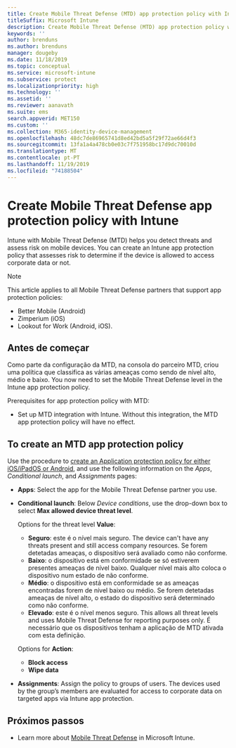 ```yaml
---
title: Create Mobile Threat Defense (MTD) app protection policy with Intune
titleSuffix: Microsoft Intune
description: Create Mobile Threat Defense (MTD) app protection policy with Microsoft Intune.
keywords: ''
author: brenduns
ms.author: brenduns
manager: dougeby
ms.date: 11/18/2019
ms.topic: conceptual
ms.service: microsoft-intune
ms.subservice: protect
ms.localizationpriority: high
ms.technology: ''
ms.assetid: ''
ms.reviewer: aanavath
ms.suite: ems
search.appverid: MET150
ms.custom: ''
ms.collection: M365-identity-device-management
ms.openlocfilehash: 48dc7de86965741d8ed42bd5a5f29f72ae66d4f3
ms.sourcegitcommit: 13fa1a4a478cb0e03c7f751958bc17d9dc70010d
ms.translationtype: MT
ms.contentlocale: pt-PT
ms.lasthandoff: 11/19/2019
ms.locfileid: "74188504"
---
```

# <a name="create-mobile-threat-defense-app-protection-policy-with-intune"></a>Create Mobile Threat Defense app protection policy with Intune

Intune with Mobile Threat Defense (MTD) helps you detect threats and assess risk on mobile devices. You can create an Intune app protection policy that assesses risk to determine if the device is allowed to access corporate data or not.


> [!NOTE]
> This article applies to all Mobile Threat Defense partners that support app protection policies:
>
> - Better Mobile (Android)
> - Zimperium (iOS)
> - Lookout for Work (Android, iOS).

## <a name="before-you-begin"></a>Antes de começar

Como parte da configuração da MTD, na consola do parceiro MTD, criou uma política que classifica as várias ameaças como sendo de nível alto, médio e baixo. You now need to set the Mobile Threat Defense level in the Intune app protection policy.

Prerequisites for app protection policy with MTD:

- Set up MTD integration with Intune. Without this integration, the MTD app protection policy will have no effect.

## <a name="to-create-an-mtd-app-protection-policy"></a>To create an MTD app protection policy

Use the procedure to [create an Application protection policy for either iOS/iPadOS or Android](../apps/app-protection-policies.md#app-protection-policies-for-iosipados-and-android-apps), and use the following information on the *Apps*, *Conditional launch*, and *Assignments* pages:

- **Apps**: Select the app for the Mobile Threat Defense partner you use.
- **Conditional launch**:  Below *Device conditions*, use the drop-down box to select **Max allowed device threat level**.

  Options for the threat level **Value**:

  - **Seguro**: este é o nível mais seguro. The device can't have any threats present and still access company resources. Se forem detetadas ameaças, o dispositivo será avaliado como não conforme.
  - **Baixo**: o dispositivo está em conformidade se só estiverem presentes ameaças de nível baixo. Qualquer nível mais alto coloca o dispositivo num estado de não conforme.
  - **Médio**: o dispositivo está em conformidade se as ameaças encontradas forem de nível baixo ou médio. Se forem detetadas ameaças de nível alto, o estado do dispositivo será determinado como não conforme.
  - **Elevado**: este é o nível menos seguro. This allows all threat levels and uses Mobile Threat Defense for reporting purposes only. É necessário que os dispositivos tenham a aplicação de MTD ativada com esta definição.

  Options for **Action**:

  - **Block access**
  - **Wipe data**

- **Assignments**: Assign the policy to groups of users.  The devices used by the group’s members are evaluated for access to corporate data on targeted apps via Intune app protection.


## <a name="next-steps"></a>Próximos passos  

- Learn more about [Mobile Threat Defense](~/protect/mobile-threat-defense.md) in Microsoft Intune.
